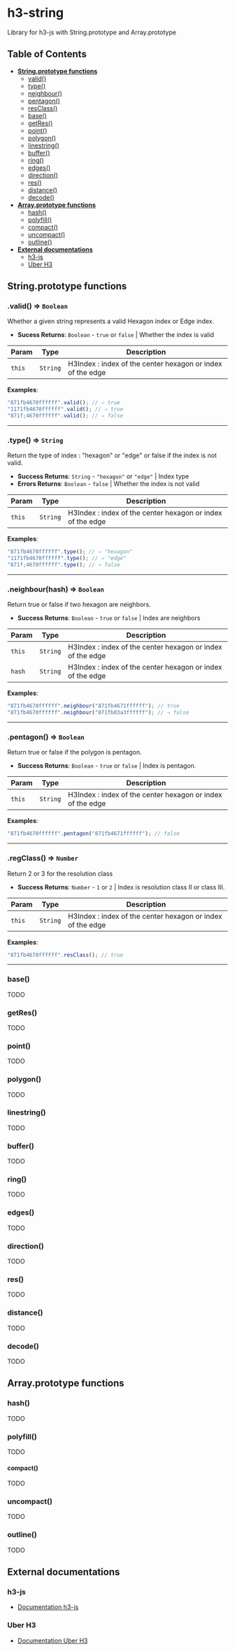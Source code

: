 # h3-string

Library for h3-js with String.prototype and Array.prototype



## Table of Contents

* **[String.prototype functions](#stringprototype-functions)**
  * [valid()](#valid)
  * [type()](#type)
  * [neighbour()](#neighbour)
  * [pentagon()](#pentagon)
  * [resClass()](#resClass)
  * [base()](#base)
  * [getRes()](#getRes)
  * [point()](#point)
  * [polygon()](#polygon)
  * [linestring()](#linestring)
  * [buffer()](#buffer)
  * [ring()](#ring)
  * [edges()](#edges)
  * [direction()](#direction)
  * [res()](#res)
  * [distance()](#distance)
  * [decode()](#decode)
* **[Array.prototype functions](#arrayprototype-functions)**
  * [hash()](#hash)
  * [polyfill()](#polyfill)
  * [compact()](#compact)
  * [uncompact()](#uncompact)
  * [outline()](#outline)
* **[External documentations](#external-documentations)**
  * [h3-js](#h3-js)
  * [Uber H3](#uber-h3)



## String.prototype functions

<a name="valid"></a>

### .valid() ⇒ <code>Boolean</code>
Whether a given string represents a valid Hexagon index or Edge index.

* **Sucess Returns**: <code>Boolean</code> - ```true``` or ```false``` | Whether the index is valid  

| Param | Type | Description |
| --- | --- | --- |
| <code>this</code> | <code>String</code> | H3Index : index of the center hexagon or index of the edge |

**Examples**:
```javascript
"871fb4670ffffff".valid(); // ⇒ true
"1171fb4670ffffff".valid(); // ⇒ true
"871f;4670ffffff".valid(); // ⇒ false
``` 

* * *

<a name="type"></a>

### .type() ⇒ <code>String</code>
Return the type of index : "hexagon" or "edge" or false if the index is not valid.

* **Success Returns**: <code>String</code> - ```"hexagon"``` or ```"edge"``` | Index type
* **Errors Returns**: <code>Boolean</code> - ```false``` | Whether the index is not valid

| Param | Type | Description |
| --- | --- | --- |
| <code>this</code> | <code>String</code> | H3Index : index of the center hexagon or index of the edge |

**Examples**:
```javascript
"871fb4670ffffff".type(); // ⇒ "hexagon"
"1171fb4670ffffff".type(); // ⇒ "edge"
"871f;4670ffffff".type(); // ⇒ false
``` 

* * *

<a name="neighbour"></a>

### .neighbour(hash) ⇒ <code>Boolean</code>
Return true or false if two hexagon are neighbors.

* **Success Returns**: <code>Boolean</code> - ```true``` or ```false``` | Index are neighbors

| Param | Type | Description |
| --- | --- | --- |
| <code>this</code> | <code>String</code> | H3Index : index of the center hexagon or index of the edge |
| <code>hash</code> | <code>String</code> | H3Index : index of the center hexagon or index of the edge |

**Examples**:
```javascript
"871fb4670ffffff".neighbour("871fb4671ffffff"); // true
"871fb4670ffffff".neighbour("871fb03a3ffffff"); // ⇒ false
``` 

* * *

<a name="pentagon"></a>

### .pentagon() ⇒ <code>Boolean</code>
Return true or false if the polygon is pentagon.

* **Success Returns**: <code>Boolean</code> - ```true``` or ```false``` | Index is pentagon.

| Param | Type | Description |
| --- | --- | --- |
| <code>this</code> | <code>String</code> | H3Index : index of the center hexagon or index of the edge |

**Examples**:
```javascript
"871fb4670ffffff".pentagon("871fb4671ffffff"); // false
``` 

* * *

<a name="regClass"></a>

### .regClass() ⇒ <code>Number</code>
Return 2 or 3 for the resolution class

* **Success Returns**: <code>Number</code> - ```1``` or ```2``` | Index is resolution class II or class III.

| Param | Type | Description |
| --- | --- | --- |
| <code>this</code> | <code>String</code> | H3Index : index of the center hexagon or index of the edge |

**Examples**:
```javascript
"871fb4670ffffff".resClass(); // true
``` 

* * *

### base()

TODO

### getRes()

TODO

### point()

TODO

### polygon()

TODO

### linestring()

TODO

### buffer()

TODO

### ring()

TODO

### edges()

TODO

### direction()

TODO

### res()

TODO

### distance()

TODO

### decode()

TODO



## Array.prototype functions


### hash()

TODO

### polyfill()

TODO

#### compact()

TODO

### uncompact()

TODO

### outline()

TODO



## External documentations


### h3-js

* [Documentation h3-js](https://github.com/uber/h3-js)


### Uber H3

* [Documentation Uber H3](https://uber.github.io/h3/#/)


